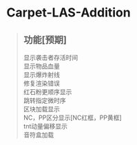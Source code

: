 # Carpet-LAS-Addition
>## **功能[预期]**
>显示袭击者存活时间  
>显示物品血量  
>显示爆炸射线  
>修复渲染错误  
>红石粉更顺序显示  
>跳转指定微时序  
>区块加载显示  
>NC，PP区分显示[NC红框，PP黄框]  
>tnt动量偏移显示  
>音符盒加载